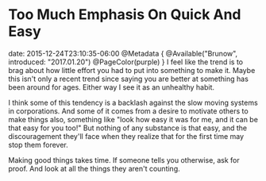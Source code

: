 # Too Much Emphasis On Quick And Easy
date: 2015-12-24T23:10:35-06:00
@Metadata {
  @Available("Brunow", introduced: "2017.01.20")
  @PageColor(purple)
}
I feel like the trend is to brag about how little effort you had to put into something to make it. Maybe this isn't only a recent trend since saying you are better at something has been around for ages. Either way I see it as an unhealthy habit.

I think some of this tendency is a backlash against the slow moving systems in corporations. And some of it comes from a desire to motivate others to make things also, something like "look how easy it was for me, and it can be that easy for you too!" But nothing of any substance is that easy, and the discouragement they'll face when they realize that for the first time may stop them forever.

Making good things takes time. If someone tells you otherwise, ask for proof. And look at all the things they aren't counting.
